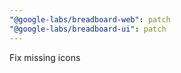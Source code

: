 ```yaml
---
"@google-labs/breadboard-web": patch
"@google-labs/breadboard-ui": patch
---
```


Fix missing icons
